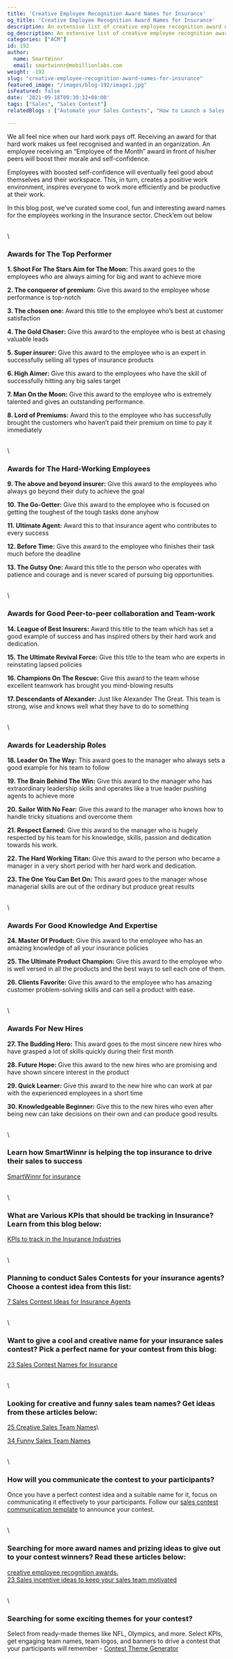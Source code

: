 ```yaml
---
title: 'Creative Employee Recognition Award Names for Insurance'
og_title: 'Creative Employee Recognition Award Names for Insurance'
description: An extensive list of creative employee recognition award names for the Insurance industry
og_description: An extensive list of creative employee recognition award names for the Insurance industry
categories: ["ACM"]
id: 192
author:
  name: SmartWinnr
  email: smartwinnr@mobillionlabs.com
weight: -192
slug: "creative-employee-recognition-award-names-for-insurance"
featured_image: "/images/blog-192/image1.jpg"
isFeatured: false
date: '2021-09-18T09:30:32+08:00'
tags: ["Sales", "Sales Contest"]  
relatedBlogs : ["Automate your Sales Contests", "How to Launch a Sales Contest", "25 Creative Sales Team Names", "Sales Contest Communication Template", "Top 20 Sales Contest Names", "23 Sales incentive ideas to keep your sales team motivated"]

---
```


We all feel nice when our hard work pays off. Receiving an award for that hard work makes us feel recognised and wanted in an organization. An employee receiving an “Employee of the Month” award in front of his/her peers will boost their morale and self-confidence.

Employees with boosted self-confidence will eventually feel good about themselves and their workspace. This, in turn, creates a positive work environment, inspires everyone to work more efficiently and be productive at their work.

In this blog post, we’ve curated some cool, fun and interesting award names for the employees working in the Insurance sector. Check’em out below

\
\

### **Awards for The Top Performer**

**1. Shoot For The Stars Aim for The Moon:** This award goes to the employees who are always aiming for big and want to achieve more

**2. The conqueror of premium:** Give this award to the employee whose performance is top-notch

**3. The chosen one:** Award this title to the employee who’s best at customer satisfaction

**4. The Gold Chaser:** Give this award to the employee who is best at chasing valuable leads

**5. Super insurer:** Give this award to the employee who is an expert in successfully selling all types of insurance products

**6. High Aimer:** Give this award to the employees who have the skill of successfully hitting any big sales target

**7. Man On the Moon:** Give this award to the employee who is extremely talented and gives an outstanding performance.

**8. Lord of Premiums:** Award this to the employee who has successfully brought the customers who haven’t paid their premium on time to pay it immediately

\
\

### **Awards for The Hard-Working Employees**

**9. The above and beyond insurer:** Give this award to the employees who always go beyond their duty to achieve the goal

**10. The Go-Getter:** Give this award to the employee who is focused on getting the toughest of the tough tasks done anyhow

**11. Ultimate Agent:** Award this to that insurance agent who contributes to every success

**12. Before Time:** Give this award to the employee who finishes their task much before the deadline

**13. The Gutsy One:** Award this title to the person who operates with patience and courage and is never scared of pursuing big opportunities.

\
\

### **Awards for Good Peer-to-peer collaboration and Team-work**

**14. League of Best Insurers:** Award this title to the team which has set a good example of success and has inspired others by their hard work and dedication.

**15. The Ultimate Revival Force:** Give this title to the team who are experts in reinstating lapsed policies

**16. Champions On The Rescue:** Give this award to the team whose excellent teamwork has brought you mind-blowing results

**17. Descendants of Alexander:** Just like Alexander The Great. This team is strong, wise and knows well what they have to do to something

\
\

### **Awards for Leadership Roles**

**18. Leader On The Way:** This award goes to the manager who always sets a good example for his team to follow

**19. The Brain Behind The Win:** Give this award to the manager who has extraordinary leadership skills and operates like a true leader pushing agents to achieve more

**20. Sailor With No Fear:** Give this award to the manager who knows how to handle tricky situations and overcome them

**21. Respect Earned:** Give this award to the manager who is hugely respected by his team for his knowledge, skills, passion and dedication towards his work. 

**22. The Hard Working Titan:** Give this award to the person who became a manager in a very short period with her hard work and dedication.
 
**23. The One You Can Bet On:** This award goes to the manager whose managerial skills are out of the ordinary but produce great results

\
\

### **Awards For Good Knowledge And Expertise**

**24. Master Of Product:** Give this award to the employee who has an amazing knowledge of all your insurance policies

**25. The Ultimate Product Champion:** Give this award to the employee who is well versed in all the products and the best ways to sell each one of them. 

**26. Clients Favorite:** Give this award to the employee who has amazing customer problem-solving skills and can sell a product with ease. 

\
\

### **Awards For New Hires**

**27. The Budding Hero:** This award goes to the most sincere new hires who have grasped a lot of skills quickly during their first month

**28. Future Hope:** Give this award to the new hires who are promising and have shown sincere interest in the product

**29. Quick Learner:** Give this award to the new hire who can work at par with the experienced employees in a short time

**30. Knowledgeable Beginner:** Give this to the new hires who even after being new can take decisions on their own and can produce good results. 

\
\

### Learn how SmartWinnr is helping the top insurance to drive their sales to success

[SmartWinnr for insurance](https://www.smartwinnr.com/solutions/insurance/)

\
\

### What are Various KPIs that should be tracking in Insurance? Learn from this blog below:

[KPIs to track in the Insurance Industries](https://www.smartwinnr.com/post/kpi-to-track-in-the-insurance-industries/)

\
\

### Planning to conduct Sales Contests for your insurance agents? Choose a contest idea from this list:

[7 Sales Contest Ideas for Insurance Agents](https://smartwinnr.com/post/sales-contests-for-the-insurance-agents/)

\
\

### Want to give a cool and creative name for your insurance sales contest? Pick a perfect name for your contest from this blog:

[23 Sales Contest Names for Insurance](https://smartwinnr.com/post/23-sales-contest-names-for-insurance/)


\
\

### Looking for creative and funny sales team names? Get ideas from these articles below:

[25 Creative Sales Team Names](https://www.smartwinnr.com/post/25-creative-sales-team-names/)\

[34 Funny Sales Team Names](https://www.smartwinnr.com/post/funny-sales-team-names/)

\
\

### How will you communicate the contest to your participants?

Once you have a perfect contest idea and a suitable name for it, focus on communicating it effectively to your participants. Follow our [sales contest communication template](https://www.smartwinnr.com/post/sales-contest-communication-template/) to announce your contest.

\
\

### Searching for more award names and prizing ideas to give out to your contest winners? Read these articles below:

[creative employee recognition awards.](https://www.smartwinnr.com/post/creative-employee-recognition-award-names/)\
[23 Sales incentive ideas to keep your sales team motivated](https://www.smartwinnr.com/post/sales-incentive-ideas-to-keep-your-sales-team-motivated/)

\
\

### Searching for some exciting themes for your contest?

Select from ready-made themes like NFL, Olympics, and more. Select KPIs, get engaging team names, team logos, and banners to drive a contest that your participants will remember - [Contest Theme Generator](https://tools.smartwinnr.com/#/contest-theme-generator)